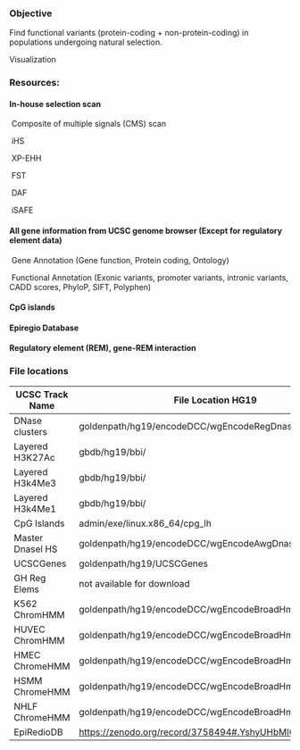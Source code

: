 ### Objective

Find functional variants (protein-coding + non-protein-coding) in populations undergoing natural selection.

Visualization

 

### Resources:

#### In-house selection scan

​        Composite of multiple signals (CMS) scan

​        iHS

​        XP-EHH

​        FST

​		DAF

​        iSAFE

#### All gene information from UCSC genome browser (Except for regulatory element data)

​        Gene Annotation (Gene function, Protein coding, Ontology)

​        Functional Annotation (Exonic variants, promoter variants, intronic variants, CADD scores, PhyloP, SIFT, Polyphen)

#### CpG islands

#### Epiregio Database

#### Regulatory element (REM), gene-REM interaction

 

### File locations

| UCSC Track Name  | File Location HG19                                     | File Location HG38                                 | Complete |
| ---------------- | ------------------------------------------------------ | -------------------------------------------------- | -------- |
| DNase clusters   | goldenpath/hg19/encodeDCC/wgEncodeRegDnaseClustered/   |                                                    |          |
| Layered H3K27Ac  | gbdb/hg19/bbi/                                         | /gbdb/hg38/bbi/wgEncodeReg/wgEncodeRegMarkH3k27ac/ |          |
| Layered H3k4Me3  | gbdb/hg19/bbi/                                         | /gbdb/hg38/bbi/wgEncodeReg/wgEncodeRegMarkH3k4me3/ |          |
| Layered H3k4Me1  | gbdb/hg19/bbi/                                         | /gbdb/hg38/bbi/wgEncodeReg/wgEncodeRegMarkH3k4me1/ |          |
| CpG Islands      | admin/exe/linux.x86_64/cpg_lh                          |                                                    | *        |
| Master Dnasel HS | goldenpath/hg19/encodeDCC/wgEncodeAwgDnaseMasterSites/ |                                                    | #        |
| UCSCGenes        | goldenpath/hg19/UCSCGenes                              | goldenpath/hg38/UCSCGenes                          | *        |
| GH Reg Elems     | not available for download                             | not available for download                         | #        |
| K562 ChromHMM    | goldenpath/hg19/encodeDCC/wgEncodeBroadHmm/            |                                                    | *        |
| HUVEC ChromHMM   | goldenpath/hg19/encodeDCC/wgEncodeBroadHmm/            |                                                    | *        |
| HMEC ChromeHMM   | goldenpath/hg19/encodeDCC/wgEncodeBroadHmm/            |                                                    | *        |
| HSMM ChromeHMM   | goldenpath/hg19/encodeDCC/wgEncodeBroadHmm/            |                                                    | *        |
| NHLF ChromeHMM   | goldenpath/hg19/encodeDCC/wgEncodeBroadHmm/            |                                                    | *        |
| EpiRedioDB       | https://zenodo.org/record/3758494#.YshyUHbMIQ-         |                                                    | #        |